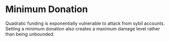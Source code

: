 # Minimum Donation

Quadratic funding is exponentially vulnerable to attack from sybil accounts. Setting a minimum donation also creates a maximum damage level rather than being unbounded.
